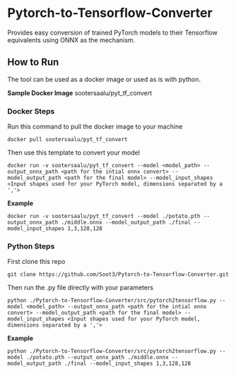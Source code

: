 # Pytorch-to-Tensorflow-Converter
Provides easy conversion of trained PyTorch models to their Tensorflow equivalents using ONNX as the mechanism.

## How to Run 
The tool can be used as a docker image or used as is with python.

**Sample Docker Image**
sootersaalu/pyt_tf_convert

### Docker Steps 
Run this command to pull the docker image to your machine
```
docker pull sootersaalu/pyt_tf_convert
```
Then use this template to convert your model
```
docker run -v sootersaalu/pyt_tf_convert --model <model_path> --output_onnx_path <path for the intial onnx convert> --model_output_path <path for the final model> --model_input_shapes <Input shapes used for your PyTorch model, dimensions separated by a ','>
```
**Example**

```
docker run -v sootersaalu/pyt_tf_convert --model ./potato.pth --output_onnx_path ./middle.onnx --model_output_path ./final --model_input_shapes 1,3,128,128
```

### Python Steps

First clone this repo

```
git clone https://github.com/Soot3/Pytorch-to-Tensorflow-Converter.git
```

Then run the .py file directly with your parameters
```
python ./Pytorch-to-Tensorflow-Converter/src/pytorch2tensorflow.py --model <model_path> --output_onnx_path <path for the intial onnx convert> --model_output_path <path for the final model> --model_input_shapes <Input shapes used for your PyTorch model, dimensions separated by a ','>
```


**Example**

```
python ./Pytorch-to-Tensorflow-Converter/src/pytorch2tensorflow.py --model ./potato.pth --output_onnx_path ./middle.onnx --model_output_path ./final --model_input_shapes 1,3,128,128
```
